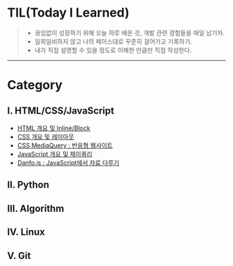 # TIL(Today I Learned)

> * 끊임없이 성장하기 위해 오늘 하루 배운 것, 개발 관련 경험들을 매일 남기자.
> * 일희일비하지 않고 나의 페이스대로 꾸준히 걸어가고 기록하기.
> * 내가 직접 설명할 수 있을 정도로 이해한 만큼만 직접 작성한다.
------------------------------------------------------------------------------------------------------------------------

# Category
## Ⅰ. HTML/CSS/JavaScript
  * [HTML 개요 및 Inline/Block](https://github.com/serothie/TIL/blob/main/html/201230.md)
  * [CSS 개요 및 레이아웃](https://github.com/serothie/TIL/blob/main/css/201231.md)
  * [CSS MediaQuery : 반응형 웹사이트](https://github.com/serothie/TIL/blob/main/css/210101.md)
  * [JavaScript 개요 및 제이쿼리](https://github.com/serothie/TIL/blob/main/JavaScript/210102.md)
  * [Danfo.js : JavaScript에서 자료 다루기](https://github.com/serothie/TIL/blob/main/JavaScript/201229.md)
## Ⅱ. Python
## Ⅲ. Algorithm
## Ⅳ. Linux
## Ⅴ. Git
